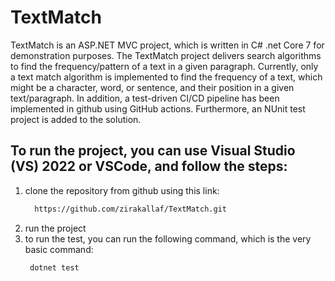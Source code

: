 # TextMatch
TextMatch is an ASP.NET MVC project, which is written in C# .net Core 7 for demonstration purposes. The TextMatch project delivers search algorithms to find the frequency/pattern of a text in a given paragraph. Currently, only a text match algorithm is implemented to find the frequency of a text, which might be a character, word, or sentence, and their position in a given text/paragraph. In addition, a test-driven CI/CD pipeline has been implemented in github using GitHub actions. Furthermore, an NUnit test project is added to the solution.

## To run the project, you can use Visual Studio (VS) 2022 or VSCode, and follow the steps:
  1. clone the repository from github using this link:
     ```sh
       https://github.com/zirakallaf/TextMatch.git
     ```
  2. run the project
  3. to run the test, you can run the following command, which is the very basic command:
     ```sh
      dotnet test
     ```
